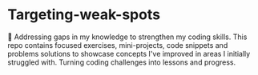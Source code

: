 # Targeting-weak-spots
🎯 Addressing gaps in my knowledge to strengthen my coding skills. This repo contains focused exercises, mini-projects, code snippets and problems solutions to showcase concepts I've improved in areas I initially struggled with. Turning coding challenges into lessons and progress.
